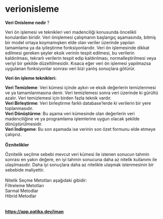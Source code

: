 # verionisleme

**Veri Onisleme nedir** ? 

Veri ön işlemesi ve teknikleri veri madenciliği konusunda öncelikli konulardan biridir. Veri
önişlemesi çalışmanın başlangıç aşamasında, bitmiş bir model ortaya koymamışken elde
olan veriler üzerinde yapılan tamamlama ya da iyileştirme fonksiyonlarıdır.
Veri ön işlemesinde dikkat edilmesi gereken şeyler eksik verinin tespit edilmesi, bu verilerin
kaldırılması, tekrarlı verilerin tespit edip kaldırılması, normalleştirilmesi veya veriyi bir şekilde
düzeltilmesidir. Kısaca eğer veri ön işlemesi yapılmazsa uygulanan fonksiyonlar sonrası veri
bizi yanlış sonuçlara götürür.

**Veri ön işleme teknikleri:**<br/>

**Veri Temizleme**: Veri kümesi içinde aykırı ve eksik değerlerin temizlenmesi ve ya
tamamlanmasına denir. Veri temizlemesi sonra veri üzerinde ki gürültü azalır. Veri
temizlemesi için birden fazla teknik vardır.<br/>
**Veri Birleştirme**: Veri birleştirme farklı database’lerde ki verilerin bir yere toplanmasıdır.<br/>
**Veri Dönüştürme**: Bu aşama veri kümesinde olan değerlerin veri madenciliğine ve ya
programlama işlemlerine uygun olacak şekilde dönüştürülmesidir.<br/>
**Veri İndirgeme**: Bu son aşamada ise verinin son özet formunu elde etmeye çalışırız.
<br/>
<br/>
**Öznitelikler**

Öznitelik seçilme sebebi mevcut veri kümesi ile istenen sonucun tahmin sonrası en yakın
değere, en iyi tahmin sonucuna daha az nitelik kullanımı ile ulaşılmasıdır. Daha iyi sonuçlara
daha az nitelikle ulaşmak istenmesinin bir sebebide maliyettir.<br/>
<br/>
Nitelik Seçme Metotları aşağıdaki gibidir:<br/>
Filtreleme Metotları<br/>
Sarmal Metodlar<br/>
Hibrid Metodlar<br/>
<br/>
<br/>
**https://app.patika.dev/iman**

